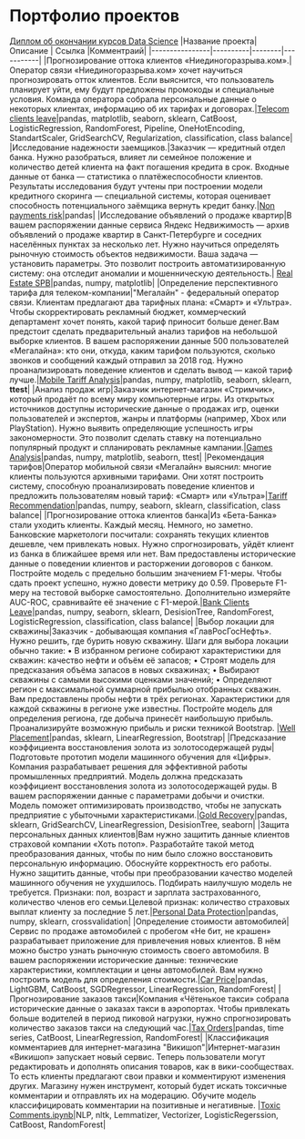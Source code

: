 # Портфолио проектов
[Диплом об окончании курсов Data Science](Sergey%20Polushkin_20222DS00778.pdf)
|Название проекта| Описание | Ссылка |Комментраий|
|----------------|----------|--------|-----------|
|Прогнозирование оттока клиентов «Ниединогоразрыва.ком».|Оператор связи «Ниединогоразрыва.ком» хочет научиться прогнозировать отток клиентов. Если выяснится, что пользователь планирует уйти, ему будут предложены промокоды и специальные условия. Команда оператора собрала персональные данные о некоторых клиентах, информацию об их тарифах и договорах.|[Telecom clients leave](Telecom%20clients%20leave%20prediction.ipynb)|pandas, matplotlib, seaborn, sklearn, CatBoost, LogisticRegression, RandomForest, Pipeline, OneHotEncoding, StandartScaler, GridSearchCV, Regularization, classification, class balance|
|Исследование надежности заемщиков.|Заказчик — кредитный отдел банка. Нужно разобраться, влияет ли семейное положение и количество детей клиента на факт погашения кредита в срок. Входные данные от банка — статистика о платёжеспособности клиентов. Результаты исследования будут учтены при построении модели кредитного скоринга — специальной системы, которая оценивает способность потенциального заёмщика вернуть кредит банку.|[Non payments risk](Non%20payments%20risk.ipynb)|pandas|
|Исследование объявлений о продаже квартир|В вашем распоряжении данные сервиса Яндекс Недвижимость — архив объявлений о продаже квартир в Санкт-Петербурге и соседних населённых пунктах за несколько лет. Нужно научиться определять рыночную стоимость объектов недвижимости. Ваша задача — установить параметры. Это позволит построить автоматизированную систему: она отследит аномалии и мошенническую деятельность.| [Real Estate SPB](Real%20Estate%20SPB.ipynb)|pandas, numpy, matplotlib|
|Определение перспективного тарифа для телеком-компании|"Мегалайн" - федеральный оператор связи. Клиентам предлагают два тарифных плана: «Смарт» и «Ультра». Чтобы скорректировать рекламный бюджет, коммерческий департамент хочет понять, какой тариф приносит больше денег.Вам предстоит сделать предварительный анализ тарифов на небольшой выборке клиентов. В вашем распоряжении данные 500 пользователей «Мегалайна»: кто они, откуда, каким тарифом пользуются, сколько звонков и сообщений каждый отправил за 2018 год. Нужно проанализировать поведение клиентов и сделать вывод — какой тариф лучше.|[Mobile Tariff Analysis](Mobile%20Tariff%20Analysis.ipynb)|pandas, numpy, matplotlib, seaborn, sklearn, **ttest**|
|Анализ продаж игр|Заказчик интернет-магазин «Стримчик», который продаёт по всему миру компьютерные игры. Из открытых источников доступны исторические данные о продажах игр, оценки пользователей и экспертов, жанры и платформы (например, Xbox или PlayStation). Нужно выявить определяющие успешность игры закономерности. Это позволит сделать ставку на потенциально популярный продукт и спланировать рекламные кампании.|[Games Analysis](Games%20Analysis.ipynb)|pandas, numpy, matplotlib, seaborn, ttest|
|Рекомендация тарифов|Оператор мобильной связи «Мегалайн» выяснил: многие клиенты пользуются архивными тарифами. Они хотят построить систему, способную проанализировать поведение клиентов и предложить пользователям новый тариф: «Смарт» или «Ультра»|[Tariff Recommendation](Tariff%20Recommendation.ipynb)|pandas, numpy, seaborn, sklearn, classification, class balance|
|Прогнозирование оттока клиентов банка|Из «Бета-Банка» стали уходить клиенты. Каждый месяц. Немного, но заметно. Банковские маркетологи посчитали: сохранять текущих клиентов дешевле, чем привлекать новых. Нужно спрогнозировать, уйдёт клиент из банка в ближайшее время или нет. Вам предоставлены исторические данные о поведении клиентов и расторжении договоров с банком. Постройте модель с предельно большим значением F1-меры. Чтобы сдать проект успешно, нужно довести метрику до 0.59. Проверьте F1-меру на тестовой выборке самостоятельно. Дополнительно измеряйте AUC-ROC, сравнивайте её значение с F1-мерой.|[Bank Clients Leave](Bank%20Clients%20Leave.ipynb)|pandas, numpy, seaborn, sklearn, DesisionTree, RandomForest, LogisticRegression,  classification, class balance|
|Выбор локации для скважины|Заказчик - добывающая компания «ГлавРосГосНефть». Нужно решить, где бурить новую скважину. Шаги для выбора локации обычно такие: • В избранном регионе собирают характеристики для скважин: качество нефти и объём её запасов; • Строят модель для предсказания объёма запасов в новых скважинах; • Выбирают скважины с самыми высокими оценками значений; • Определяют регион с максимальной суммарной прибылью отобранных скважин. Вам предоставлены пробы нефти в трёх регионах. Характеристики для каждой скважины в регионе уже известны. Постройте модель для определения региона, где добыча принесёт наибольшую прибыль. Проанализируйте возможную прибыль и риски техникой Bootstrap. |[Well Placement](Well%20Placement.ipynb)|pandas, sklearn, LinearRegression, Bootstrap|
|Предсказание коэффициента восстановления золота из золотосодержащей руды|Подготовьте прототип модели машинного обучения для «Цифры». Компания разрабатывает решения для эффективной работы промышленных предприятий. Модель должна предсказать коэффициент восстановления золота из золотосодержащей руды. В вашем распоряжении данные с параметрами добычи и очистки. Модель поможет оптимизировать производство, чтобы не запускать предприятие с убыточными характеристиками.|[Gold Recovery](Gold%20Recovery.ipynb)|pandas, sklearn, GridSearchCV, LinearRegression, DesisionTree, seaborn| 
|Защита персональных данных клиентов|Вам нужно защитить данные клиентов страховой компании «Хоть потоп». Разработайте такой метод преобразования данных, чтобы по ним было сложно восстановить персональную информацию. Обоснуйте корректность его работы. Нужно защитить данные, чтобы при преобразовании качество моделей машинного обучения не ухудшилось. Подбирать наилучшую модель не требуется. Признаки: пол, возраст и зарплата застрахованного, количество членов его семьи.Целевой признак: количество страховых выплат клиенту за последние 5 лет.|[Personal Data Protection](Personal%20Data%20Protection.ipynb)|pandas, numpy, sklearn, crossvalidation|
|Определение стоимости автомобилей|Сервис по продаже автомобилей с пробегом «Не бит, не крашен» разрабатывает приложение для привлечения новых клиентов. В нём можно быстро узнать рыночную стоимость своего автомобиля. В вашем распоряжении исторические данные: технические характеристики, комплектации и цены автомобилей. Вам нужно построить модель для определения стоимости.|[Car Price](Car%20Price.ipynb)|pandas, LightGBM, CatBoost, SGDRegressor, LinearRegression, RandomForest|
|Прогнозирование заказов такси|Компания «Чётенькое такси» собрала исторические данные о заказах такси в аэропортах. Чтобы привлекать больше водителей в период пиковой нагрузки, нужно спрогнозировать количество заказов такси на следующий час.|[Tax Orders](Taxi%20Orders.ipynb)|pandas, time series, CatBoost, LinearRegression, RandomForest|
|Классификация комментариев для интернет-магазина "Викишоп"|Интернет-магазин «Викишоп» запускает новый сервис. Теперь пользователи могут редактировать и дополнять описания товаров, как в вики-сообществах. То есть клиенты предлагают свои правки и комментируют изменения других. Магазину нужен инструмент, который будет искать токсичные комментарии и отправлять их на модерацию. Обучите модель классифицировать комментарии на позитивные и негативные. |[Toxic Comments.ipynb](Toxic%20Comments.ipynb)|NLP, nltk, Lemmatizer, Vectorizer, LogisticRegerssion, CatBoost, RandomForest|
